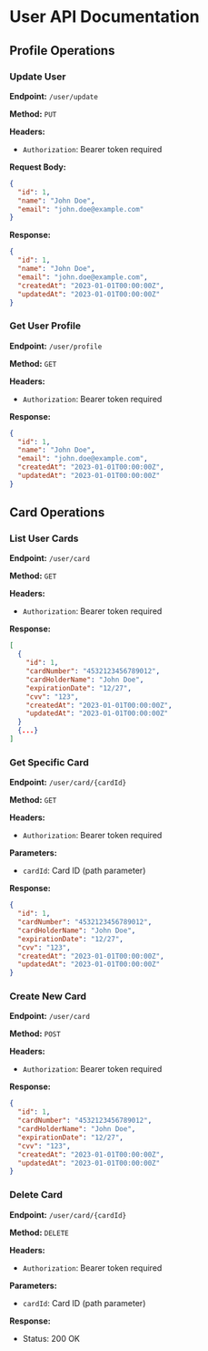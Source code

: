 # User API Documentation

## Profile Operations

### Update User

**Endpoint:** `/user/update`

**Method:** `PUT`

**Headers:**
- `Authorization`: Bearer token required

**Request Body:**
```json
{
  "id": 1,
  "name": "John Doe",
  "email": "john.doe@example.com"
}
```

**Response:**
```json
{
  "id": 1,
  "name": "John Doe",
  "email": "john.doe@example.com",
  "createdAt": "2023-01-01T00:00:00Z",
  "updatedAt": "2023-01-01T00:00:00Z"
}
```

### Get User Profile

**Endpoint:** `/user/profile`

**Method:** `GET`

**Headers:**
- `Authorization`: Bearer token required

**Response:**
```json
{
  "id": 1,
  "name": "John Doe",
  "email": "john.doe@example.com",
  "createdAt": "2023-01-01T00:00:00Z",
  "updatedAt": "2023-01-01T00:00:00Z"
}
```

## Card Operations

### List User Cards

**Endpoint:** `/user/card`

**Method:** `GET`

**Headers:**
- `Authorization`: Bearer token required

**Response:**
```json
[
  {
    "id": 1,
    "cardNumber": "4532123456789012",
    "cardHolderName": "John Doe",
    "expirationDate": "12/27",
    "cvv": "123",
    "createdAt": "2023-01-01T00:00:00Z",
    "updatedAt": "2023-01-01T00:00:00Z"
  }
  {...}
]
```

### Get Specific Card

**Endpoint:** `/user/card/{cardId}`

**Method:** `GET`

**Headers:**
- `Authorization`: Bearer token required

**Parameters:**
- `cardId`: Card ID (path parameter)

**Response:**
```json
{
  "id": 1,
  "cardNumber": "4532123456789012",
  "cardHolderName": "John Doe",
  "expirationDate": "12/27",
  "cvv": "123",
  "createdAt": "2023-01-01T00:00:00Z",
  "updatedAt": "2023-01-01T00:00:00Z"
}
```

### Create New Card

**Endpoint:** `/user/card`

**Method:** `POST`

**Headers:**
- `Authorization`: Bearer token required

**Response:**
```json
{
  "id": 1,
  "cardNumber": "4532123456789012",
  "cardHolderName": "John Doe",
  "expirationDate": "12/27",
  "cvv": "123",
  "createdAt": "2023-01-01T00:00:00Z",
  "updatedAt": "2023-01-01T00:00:00Z"
}
```

### Delete Card

**Endpoint:** `/user/card/{cardId}`

**Method:** `DELETE`

**Headers:**
- `Authorization`: Bearer token required

**Parameters:**
- `cardId`: Card ID (path parameter)

**Response:**
- Status: 200 OK
